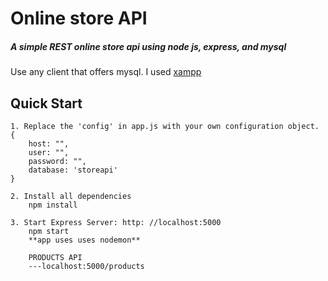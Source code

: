 # Online store  API

##### A simple REST online store api using node js, express, and mysql 

Use any client that offers mysql. 
I used [xampp](https://www.apachefriends.org/download)

## Quick Start

```
1. Replace the 'config' in app.js with your own configuration object.
{
    host: "",
    user: "",
    password: "",
    database: 'storeapi'
}

2. Install all dependencies
    npm install

3. Start Express Server: http: //localhost:5000
    npm start
    **app uses uses nodemon**

    PRODUCTS API
    ---localhost:5000/products
```


